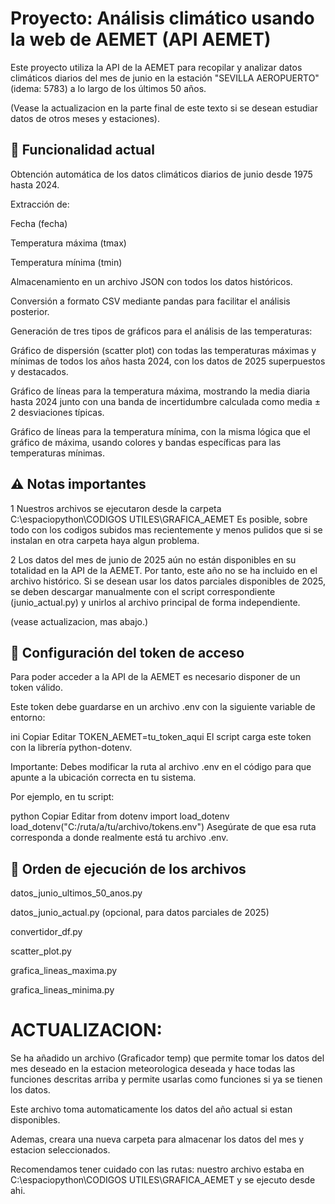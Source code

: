 # Proyecto: Análisis climático usando la web de AEMET (API AEMET)
Este proyecto utiliza la API de la AEMET para recopilar y analizar datos climáticos diarios del mes de junio en la estación "SEVILLA AEROPUERTO" (idema: 5783) a lo largo de los últimos 50 años.

(Vease la actualizacion en la parte final de este texto  si se desean estudiar datos de otros meses y estaciones).

## 🔹 Funcionalidad actual
Obtención automática de los datos climáticos diarios de junio desde 1975 hasta 2024.

Extracción de:

Fecha (fecha)

Temperatura máxima (tmax)

Temperatura mínima (tmin)

Almacenamiento en un archivo JSON con todos los datos históricos.

Conversión a formato CSV mediante pandas para facilitar el análisis posterior.

Generación de tres tipos de gráficos para el análisis de las temperaturas:

Gráfico de dispersión (scatter plot) con todas las temperaturas máximas y mínimas de todos los años hasta 2024, con los datos de 2025 superpuestos y destacados.

Gráfico de líneas para la temperatura máxima, mostrando la media diaria hasta 2024 junto con una banda de incertidumbre calculada como media ± 2 desviaciones típicas.

Gráfico de líneas para la temperatura mínima, con la misma lógica que el gráfico de máxima, usando colores y bandas específicas para las temperaturas mínimas.

## ⚠️ Notas importantes

1 Nuestros archivos se ejecutaron desde la carpeta C:\espaciopython\CODIGOS UTILES\GRAFICA_AEMET
Es posible, sobre todo con los codigos subidos mas recientemente y menos pulidos que si se instalan en otra carpeta haya algun problema.

2 Los datos del mes de junio de 2025 aún no están disponibles en su totalidad en la API de la AEMET.
Por tanto, este año no se ha incluido en el archivo histórico.
Si se desean usar los datos parciales disponibles de 2025, se deben descargar manualmente con el script correspondiente (junio_actual.py) y unirlos al archivo principal de forma independiente.

(vease actualizacion, mas abajo.)

## 🔐 Configuración del token de acceso
Para poder acceder a la API de la AEMET es necesario disponer de un token válido.

Este token debe guardarse en un archivo .env con la siguiente variable de entorno:

ini
Copiar
Editar
TOKEN_AEMET=tu_token_aqui
El script carga este token con la librería python-dotenv.

Importante:
Debes modificar la ruta al archivo .env en el código para que apunte a la ubicación correcta en tu sistema.

Por ejemplo, en tu script:

python
Copiar
Editar
from dotenv import load_dotenv
load_dotenv("C:/ruta/a/tu/archivo/tokens.env")
Asegúrate de que esa ruta corresponda a donde realmente está tu archivo .env.

## 📂 Orden de ejecución de los archivos
datos_junio_ultimos_50_anos.py

datos_junio_actual.py (opcional, para datos parciales de 2025)

convertidor_df.py

scatter_plot.py

grafica_lineas_maxima.py

grafica_lineas_minima.py


# ACTUALIZACION:
Se ha añadido un archivo (Graficador temp) que permite tomar los datos del mes deseado en la estacion meteorologica deseada y hace todas las funciones descritas arriba y permite usarlas como funciones si ya se tienen los datos.

Este archivo toma automaticamente los datos del año actual si estan disponibles.

Ademas, creara una nueva carpeta para almacenar los datos del mes y estacion seleccionados.

Recomendamos tener cuidado con las rutas: nuestro archivo estaba en C:\espaciopython\CODIGOS UTILES\GRAFICA_AEMET y se ejecuto desde ahi. 




